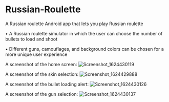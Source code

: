 # Russian-Roulette
A Russian roulette Android app that lets you play Russian roulette

•	A Russian roulette simulator in which the user can choose the number of bullets to load and shoot

•	Different guns, camouflages, and background colors can be chosen for a more unique user experience

A screenshot of the home screen:
![Screenshot_1624430119](https://user-images.githubusercontent.com/71343788/123057474-c2c5fe00-d3bc-11eb-9eb8-f17493892f19.png)

A screenshot of the skin selection:
![Screenshot_1624429888](https://user-images.githubusercontent.com/71343788/123057610-e0936300-d3bc-11eb-8b39-46c4d7a5a7d7.png)

A screenshot of the bullet loading alert:
![Screenshot_1624430126](https://user-images.githubusercontent.com/71343788/123057758-fd2f9b00-d3bc-11eb-9b3a-eab0bfbc2678.png)

A screenshot of the gun selection:
![Screenshot_1624430137](https://user-images.githubusercontent.com/71343788/123057801-091b5d00-d3bd-11eb-9d78-20d8a2e63b99.png)
